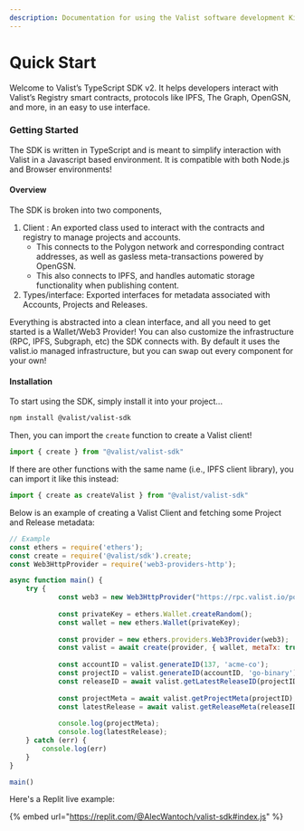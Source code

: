 ```yaml
---
description: Documentation for using the Valist software development Kit.
---
```


# Quick Start

Welcome to Valist’s TypeScript SDK v2. It helps developers interact with Valist’s Registry smart contracts, protocols like IPFS, The Graph, OpenGSN, and more, in an easy to use interface.&#x20;

### Getting Started

The SDK is written in TypeScript and is meant to simplify interaction with Valist in a Javascript based environment. It is compatible with both Node.js and Browser environments!

#### Overview

The SDK is broken into two components,

1. Client : An exported class used to interact with the contracts and registry to manage projects and accounts.
   * This connects to the Polygon network and corresponding contract addresses, as well as gasless meta-transactions powered by OpenGSN.
   * This also connects to IPFS, and handles automatic storage functionality when publishing content.
2. Types/interface: Exported interfaces for metadata associated with Accounts, Projects and Releases.

Everything is abstracted into a clean interface, and all you need to get started is a Wallet/Web3 Provider! You can also customize the infrastructure (RPC, IPFS, Subgraph, etc) the SDK connects with. By default it uses the valist.io managed infrastructure, but you can swap out every component for your own!

#### Installation

To start using the SDK, simply install it into your project...

```bash
npm install @valist/valist-sdk
```

Then, you can import the `create` function to create a Valist client!

```jsx
import { create } from "@valist/valist-sdk"
```

If there are other functions with the same name (i.e., IPFS client library), you can import it like this instead:

```javascript
import { create as createValist } from "@valist/valist-sdk"
```

Below is an example of creating a Valist Client and fetching some Project and Release metadata:

```javascript
// Example
const ethers = require('ethers');
const create = require('@valist/sdk').create;
const Web3HttpProvider = require('web3-providers-http'); 

async function main() {
	try {
            const web3 = new Web3HttpProvider("https://rpc.valist.io/polygon");
            
            const privateKey = ethers.Wallet.createRandom();
            const wallet = new ethers.Wallet(privateKey);
            
            const provider = new ethers.providers.Web3Provider(web3);
            const valist = await create(provider, { wallet, metaTx: true });
            
            const accountID = valist.generateID(137, 'acme-co');
            const projectID = valist.generateID(accountID, 'go-binary')
            const releaseID = await valist.getLatestReleaseID(projectID)
        
            const projectMeta = await valist.getProjectMeta(projectID);
            const latestRelease = await valist.getReleaseMeta(releaseID);
        
            console.log(projectMeta);
            console.log(latestRelease);
	} catch (err) {
		console.log(err)
	}
}

main()
```

Here's a Replit live example:

{% embed url="https://replit.com/@AlecWantoch/valist-sdk#index.js" %}
